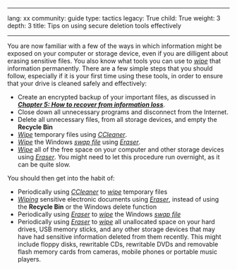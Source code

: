 

---

lang: xx
community: guide
type: tactics
legacy: True
child: True
weight: 3
depth: 3
title: Tips on using secure deletion tools effectively

---

You are now familiar with a few of the ways in which information might be exposed on your computer or storage device, even if you are dilligent about erasing sensitive files. You also know what tools you can use to [*wipe*](/en/glossary#Wiping) that information permanently. There are a few simple steps that you should follow, especially if it is your first time using these tools, in order to ensure that your drive is cleaned safely and effectively:

- Create an encrypted backup of your important files, as discussed in [***Chapter 5: How to recover from information loss***](/en/chapter-5).
- Close down all unnecessary programs and disconnect from the Internet.
- Delete all unnecessary files, from all storage devices, and empty the **Recycle Bin**
- [*Wipe*](/en/glossary#Wiping) temporary files using [*CCleaner*](/en/glossary#CCleaner).
- [*Wipe*](/en/glossary#Wiping) the Windows [*swap file*](/en/glossary#Swap_file) using [*Eraser*](/en/glossary#Eraser).
- [*Wipe*](/en/glossary#Wiping) all of the free space on your computer and other storage devices using [*Eraser*](/en/glossary#Eraser). You might need to let this procedure run overnight, as it can be quite slow.

You should then get into the habit of:

- Periodically using [*CCleaner*](/en/glossary#CCleaner) to [*wipe*](/en/glossary#Wiping) temporary files
- [*Wiping*](/en/glossary#Wiping) sensitive electronic documents using [*Eraser*](/en/glossary#Eraser), instead of using the **Recycle Bin** or the Windows delete function
- Periodically using [*Eraser*](/en/glossary#Eraser) to [*wipe*](/en/glossary#Wiping) the Windows [*swap file*](/en/glossary#Swap_file)
- Periodically using [*Eraser*](/en/glossary#Eraser) to [*wipe*](/en/glossary#Wiping) all unallocated space on your hard drives, USB memory sticks, and any other storage devices that may have had sensitive information deleted from them recently. This might include floppy disks, rewritable CDs, rewritable DVDs and removable flash memory cards from cameras, mobile phones or portable music players.


